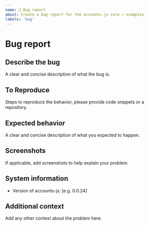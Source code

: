 ```yaml
---
name: 🐛 Bug report
about: Create a bug report for the accounts-js core / examples
labels: 'bug'
---
```


<!-- Love accounts-js? Please consider supporting our collective:
👉  https://opencollective.com/accounts-js/donate -->

# Bug report

## Describe the bug

A clear and concise description of what the bug is.

## To Reproduce

Steps to reproduce the behavior, please provide code snippets or a repository.

## Expected behavior

A clear and concise description of what you expected to happen.

## Screenshots

If applicable, add screenshots to help explain your problem.

## System information

- Version of accounts-js: [e.g. 0.0.24]

## Additional context

Add any other context about the problem here.
